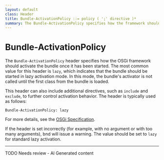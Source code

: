 ```yaml
---
layout: default
class: Header
title: Bundle-ActivationPolicy ::= policy ( ';' directive )*
summary: The Bundle-ActivationPolicy specifies how the framework should activate the bundle once started.
---
```


# Bundle-ActivationPolicy

The `Bundle-ActivationPolicy` header specifies how the OSGi framework should activate the bundle once it has been started. The most common value for this header is `lazy`, which indicates that the bundle should be started in lazy activation mode. In this mode, the bundle's activator is not called until the first class from the bundle is loaded.

This header can also include additional directives, such as `include` and `exclude`, to further control activation behavior. The header is typically used as follows:

```
Bundle-ActivationPolicy: lazy
```

For more details, see the [OSGi Specification](https://docs.osgi.org/specification/osgi.core/8.0.0/framework.lifecycle.html#i3270439).

If the header is set incorrectly (for example, with no argument or with too many arguments), bnd will issue a warning. The value should be set to `lazy` for standard lazy activation.


---
TODO Needs review - AI Generated content